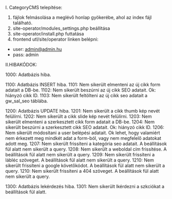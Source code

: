 I. CategoryCMS telepítése:

1. fájlok felmásolása a meglévő honlap gyökerébe, ahol az index fájl található.
2. site-operator/modules_settings.php beállítása
3. site-operator/install.php futtatása
4. frontend utl/site/operator linken belépni:
- user: admin@admin.hu
- pass: admin

II.HIBAKÓDOK:

1000: Adatbázis hiba.

1100: Adatbázis INSERT hiba.
1101: Nem sikerült elmenteni az új cikk form adatait a DB-be.
1102: Nem sikerült beszúrni az új cikk SEO adatait. Ok: hiányzó cikk ID.
1103: Nem sikerült feltölteni az új cikk seo adatait a gw_sal_seo táblába.

1200: Adatbázis UPDATE hiba.
1201: Nem sikerült a cikk thumb kép nevét felülírni.
1202: Nem sikerült a cikk slide kép nevét felülírni.
1203: Nem sikerült elmenteni a szerkesztett cikk form adatait a DB-be.
1204: Nem sikerült beszúrni a szerkesztett cikk SEO adatait. Ok: hiányzó cikk ID.
1206: Nem sikerült módosítani a user belépési adatait. Ok lehet, hogy valamiért nem érkezett meg mindkét adat a form-ból, vagy nem megfelelő adatokat adott meg.
1207: Nem sikerült frissíteni a kategória seo adatait. A beállítások fül alatt nem sikerült a query.
1208: Nem sikerült a weboldal cím frissítése. A beállítások fül alatt nem sikerült a query.
1209: Nem sikerült frissíteni a lábléc szöveget. A beállítások fül alatt nem sikerült a query.
1210: Nem sikerült frissíteni a google követőkódot. A beállítások fül alatt nem sikerült a query.
1210: Nem sikerült frissíteni a 404 szöveget. A beállítások fül alatt nem sikerült a query.

1300: Adatbázis lekérdezés hiba.
1301: Nem sikerült lkérdezni a szkciókat a beállítások fül alatt.
